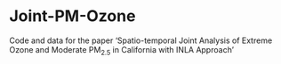 # Joint-PM-Ozone
Code and data for the paper ‘Spatio-temporal Joint Analysis of Extreme Ozone and Moderate PM$_{2.5}$ in California with INLA Approach’
